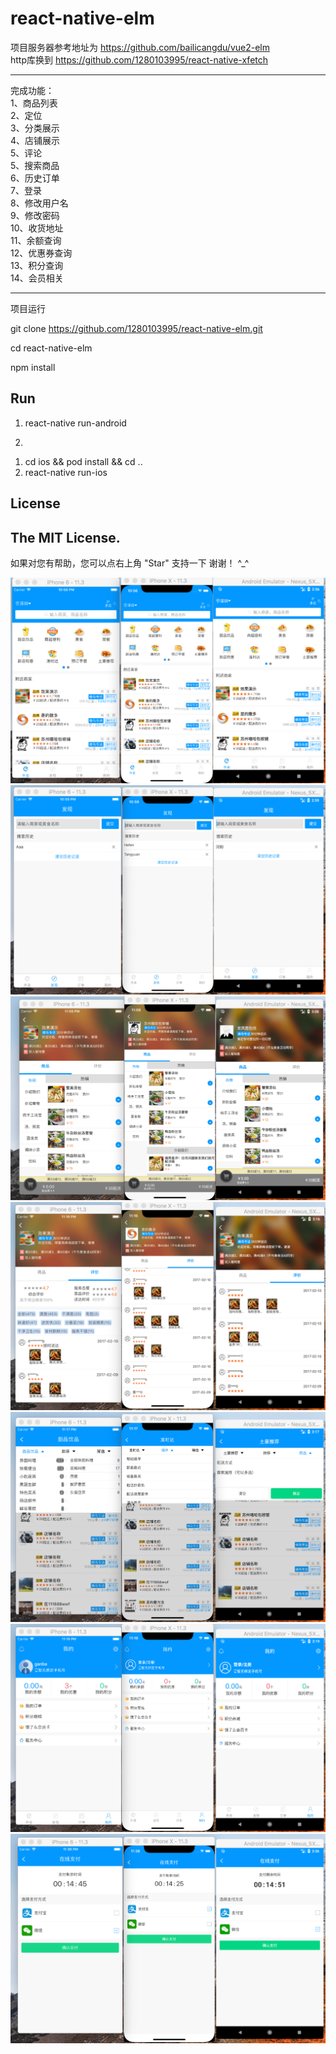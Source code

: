 # react-native-elm


项目服务器参考地址为 https://github.com/bailicangdu/vue2-elm <br>
http库换到 https://github.com/1280103995/react-native-xfetch

--------------

完成功能：<br>
 1、商品列表<br>
 2、定位<br>
 3、分类展示<br>
 4、店铺展示<br>
 5、评论<br>
 5、搜索商品<br>
 6、历史订单<br>
 7、登录<br>
 8、修改用户名<br>
 9、修改密码<br>
 10、收货地址<br>
 11、余额查询<br>
 12、优惠券查询<br>
 13、积分查询<br>
 14、会员相关<br>

---------------

项目运行

 git clone https://github.com/1280103995/react-native-elm.git

 cd react-native-elm

 npm install
 
 ## Run
 
 1) react-native run-android
 
 2)
  1. cd ios && pod install && cd ..
  2. react-native run-ios


## License
The MIT License.
-----------------

如果对您有帮助，您可以点右上角 "Star" 支持一下 谢谢！ ^_^


![image](https://github.com/1280103995/react-native-elm/blob/master/screenshot/1%E9%A6%96%E9%A1%B5.png)
![image](https://github.com/1280103995/react-native-elm/blob/master/screenshot/2%E5%8F%91%E7%8E%B0.png)
![image](https://github.com/1280103995/react-native-elm/blob/master/screenshot/3-1%E5%BA%97%E9%93%BA%E8%AF%A6%E6%83%85.png)
![image](https://github.com/1280103995/react-native-elm/blob/master/screenshot/3-2%E5%BA%97%E9%93%BA%E8%AF%84%E8%AE%BA.png)
![image](https://github.com/1280103995/react-native-elm/blob/master/screenshot/4%E5%88%86%E7%B1%BB.png)
![image](https://github.com/1280103995/react-native-elm/blob/master/screenshot/5%E4%B8%AA%E4%BA%BA%E4%B8%AD%E5%BF%83.png)
![image](https://github.com/1280103995/react-native-elm/blob/master/screenshot/6%E6%94%AF%E4%BB%98%E9%A1%B5%E9%9D%A2.png)



